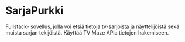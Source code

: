 # SarjaPurkki

Fullstack- sovellus, jolla voi etsiä tietoja tv-sarjoista ja näyttelijöistä sekä muista sarjan tekijöistä. Käyttää TV Maze APIa tietojen hakemiseen.
